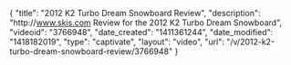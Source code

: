 {
    "title": "2012 K2 Turbo Dream Snowboard Review",
    "description": "http:\/\/www.skis.com Review for the 2012 K2 Turbo Dream Snowboard",
    "videoid": "3766948",
    "date_created": "1411361244",
    "date_modified": "1418182019",
    "type": "captivate",
    "layout": "video",
    "url": "\/v\/2012-k2-turbo-dream-snowboard-review\/3766948"
}